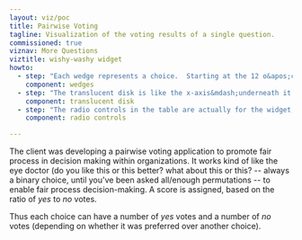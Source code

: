 ```yaml
---
layout: viz/poc
title: Pairwise Voting
tagline: Visualization of the voting results of a single question.
commissioned: true
viznav: More Questions
viztitle: wishy-washy widget
howto: 
  - step: "Each wedge represents a choice.  Starting at the 12 o&apos;clock position, the choices are arranged clockwise from highest score to lowest."
    component: wedges
  - step: "The translucent disk is like the x-axis&mdash;underneath it are the <em>no</em> votes, and outside it are the <em>yes</em> votes."
    component: translucent disk
  - step: "The radio controls in the table are actually for the widget, to show the number of votes as well as to cancel yes/no votes and make apparent why the highest score is the highest score."
    component: radio controls

---
```

The client was developing a pairwise voting application to promote fair process in decision making within organizations. It works kind of like the eye doctor (do you like this or this better? what about this or this? -- always a binary choice, until you've been asked all/enough permutations -- to enable fair process decision-making.
A score is assigned, based on the ratio of *yes* to *no* votes.

Thus each choice can have a number of *yes* votes and a number of *no* votes (depending on whether it was preferred over another choice).
